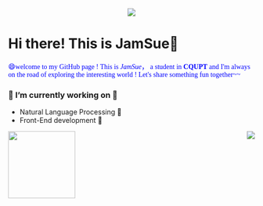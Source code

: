 <h1 align="center">
	<a href="https://sunguoqi.com/">
		<img src="https://readme-typing-svg.herokuapp.com/?lines=%20May%20everything%20go%20as%20you%20want;HAVE%20A%20GOOD%20DAY!&center=true&size=27">
	</a>
</h1>

# Hi there! This is JamSue👋
 <font face="楷体" color="blue">😄welcome to my GitHub page ! This is *JamSue*， a student in **CQUPT** and I'm always on the road of exploring the interesting world ! Let's share something fun together~~ </font>


### 🌱 I’m currently working on 🌱 
-   Natural Language Processing 💬
-   Front-End development 💬

  <div style="display: flex; justify-content: space-between;">
  <img height="137px" src="https://github-readme-stats.vercel.app/api?username=JamSue&hide_title=true&hide_border=true&show_icons=trueline_height=21&text_color=000&icon_color=000&bg_color=0,ea6161,ffc64d,fffc4d,52fa5a&theme=graywhite" />
  <img src="https://github-readme-stats.vercel.app/api/top-langs/?username=JamSue&hide_title=true&hide_border=true&layout=compact&langs_count=6&text_color=000&icon_color=fff&bg_color=0,52fa5a,4dfcff,c64dff&theme=graywhite" />
</div>


<!-- 
- 🔭 I’m currently working on ...
- 👯 I’m looking to collaborate on ...
- 🤔 I’m looking for help with ...
- 💬 Ask me about ...
- 📫 How to reach me: ...
- 😄 Pronouns: ...
- ⚡ Fun fact: ...
[![JamSue's GitHub stats](https://github-readme-stats.vercel.app/api?username= 146926647)](https://github.com/anuraghazra/github-readme-stats)


<img height="137px" src="https://github-readme-stats.vercel.app/api?username=JamSue&hide_title=true&hide_border=true&show_icons=trueline_height=21&text_color=000&icon_color=000&bg_color=0,ea6161,ffc64d,fffc4d,52fa5a&theme=graywhite" />
  
- <div align="right">
 
 <img  src="https://github-readme-stats.vercel.app/api/top-langs/?username=JamSue&hide_title=true&hide_border=true&layout=compact&langs_count=6&text_color=000&icon_color=fff&bg_color=0,52fa5a,4dfcff,c64dff&theme=graywhite" />
</div>
-->


